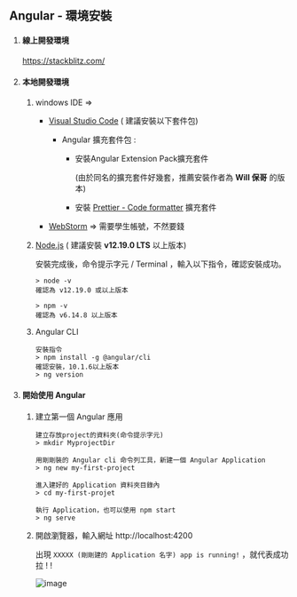 ## Angular - 環境安裝

1. #### 線上開發環境

   https://stackblitz.com/

2. #### 本地開發環境

   1. windows IDE =>

      * [Visual Studio Code](https://code.visualstudio.com/) ( 建議安裝以下套件包) 

        * Angular 擴充套件包 :

          * 安裝Angular Extension Pack擴充套件 

            (由於同名的擴充套件好幾套，推薦安裝作者為 **Will 保哥** 的版本)

          * 安裝 [Prettier - Code formatter](https://marketplace.visualstudio.com/items?itemName=esbenp.prettier-vscode) 擴充套件

      * [WebStorm](https://www.jetbrains.com/webstorm/) => 需要學生帳號，不然要錢

   

    2. [Node.js](https://nodejs.org/en/) ( 建議安裝 **v12.19.0 LTS** 以上版本)

       安裝完成後，命令提示字元 / Terminal ，輸入以下指令，確認安裝成功。

       ```shell
       > node -v
       確認為 v12.19.0 或以上版本
       
       > npm -v
       確認為 v6.14.8 以上版本
       ```

   3. Angular CLI

      ```shell
      安裝指令
      > npm install -g @angular/cli
      確認安裝，10.1.6以上版本
      > ng version
      ```

3. #### 開始使用 Angular

   1. 建立第一個 Angular 應用

      ```shell
      建立存放project的資料夾(命令提示字元)
      > mkdir MyprojectDir
      
      用剛剛裝的 Angular cli 命令列工具，新建一個 Angular Application 
      > ng new my-first-project
      
      進入建好的 Application 資料夾目錄內
      > cd my-first-projet
      
      執行 Application，也可以使用 npm start
      > ng serve 
      ```

   2. 開啟瀏覽器，輸入網址 http://localhost:4200 

      出現 `XXXXX (剛剛建的 Application 名字) app is running!` ，就代表成功拉 ! !

      ![image](https://user-images.githubusercontent.com/88981/72908193-1c616d80-3d70-11ea-8fbf-01ed33810864.png)

      